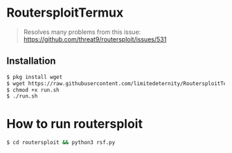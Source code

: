 #  RoutersploitTermux

> Resolves many problems from this issue: https://github.com/threat9/routersploit/issues/531

## Installation

```bash
$ pkg install wget
$ wget https://raw.githubusercontent.com/limitedeternity/RoutersploitTermux/master/run.sh
$ chmod +x run.sh
$ ./run.sh
```

# How to run routersploit

```bash
$ cd routersploit && python3 rsf.py
```
